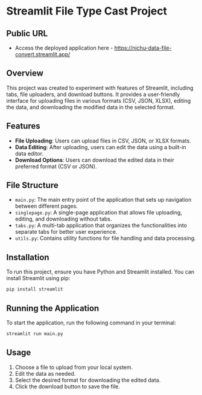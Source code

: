 # Streamlit File Type Cast Project

## Public URL
- Access the deployed application here - https://nichu-data-file-convert.streamlit.app/

## Overview
This project was created to experiment with features of Streamlit, including tabs, file uploaders, and download buttons. It provides a user-friendly interface for uploading files in various formats (CSV, JSON, XLSX), editing the data, and downloading the modified data in the selected format.

## Features
- **File Uploading**: Users can upload files in CSV, JSON, or XLSX formats.
- **Data Editing**: After uploading, users can edit the data using a built-in data editor.
- **Download Options**: Users can download the edited data in their preferred format (CSV or JSON).

## File Structure
- `main.py`: The main entry point of the application that sets up navigation between different pages.
- `singlepage.py`: A single-page application that allows file uploading, editing, and downloading without tabs.
- `tabs.py`: A multi-tab application that organizes the functionalities into separate tabs for better user experience.
- `utils.py`: Contains utility functions for file handling and data processing.

## Installation
To run this project, ensure you have Python and Streamlit installed. You can install Streamlit using pip:
```bash
pip install streamlit
```

## Running the Application
To start the application, run the following command in your terminal:
```bash
streamlit run main.py
```

## Usage
1. Choose a file to upload from your local system.
2. Edit the data as needed.
3. Select the desired format for downloading the edited data.
4. Click the download button to save the file.
